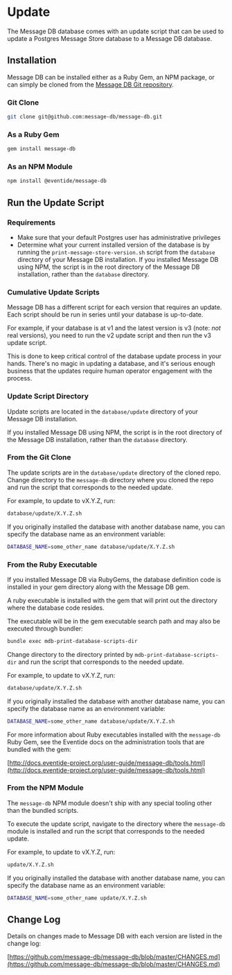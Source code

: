 # Update

The Message DB database comes with an update script that can be used to update a Postgres Message Store database to a Message DB database.

## Installation

Message DB can be installed either as a Ruby Gem, an NPM package, or can simply be cloned from the [Message DB Git repository](https://github.com/message-db/message-db).

### Git Clone

``` bash
git clone git@github.com:message-db/message-db.git
```

### As a Ruby Gem

``` bash
gem install message-db
```

### As an NPM Module

``` bash
npm install @eventide/message-db
```

## Run the Update Script

### Requirements

- Make sure that your default Postgres user has administrative privileges
- Determine what your current installed version of the database is by running the `print-message-store-version.sh` script from the `database` directory of your Message DB installation. If you installed Message DB using NPM, the script is in the root directory of the Message DB installation, rather than the `database` directory.

### Cumulative Update Scripts

Message DB has a different script for each version that requires an update. Each script should be run in series until your database is up-to-date.

For example, if your database is at v1 and the latest version is v3 (note: _not_ real versions), you need to run the v2 update script and then run the v3 update script.

This is done to keep critical control of the database update process in your hands. There's no magic in updating a database, and it's serious enough business that the updates require human operator engagement with the process.

### Update Script Directory

Update scripts are located in the `database/update` directory of your Message DB installation.

If you installed Message DB using NPM, the script is in the root directory of the Message DB installation, rather than the `database` directory.

### From the Git Clone

The update scripts are in the `database/update` directory of the cloned repo. Change directory to the `message-db` directory where you cloned the repo and run the script that corresponds to the needed update.

For example, to update to vX.Y.Z, run:

``` bash
database/update/X.Y.Z.sh
```

If you originally installed the database with another database name, you can specify the database name as an environment variable:

``` bash
DATABASE_NAME=some_other_name database/update/X.Y.Z.sh
```

### From the Ruby Executable

If you installed Message DB via RubyGems, the database definition code is installed in your gem directory along with the Message DB gem.

A ruby executable is installed with the gem that will print out the directory where the database code resides.

The executable will be in the gem executable search path and may also be executed through bundler:

``` bash
bundle exec mdb-print-database-scripts-dir
```

Change directory to the directory printed by `mdb-print-database-scripts-dir` and run the script that corresponds to the needed update.

For example, to update to vX.Y.Z, run:

``` bash
database/update/X.Y.Z.sh
```

If you originally installed the database with another database name, you can specify the database name as an environment variable:

``` bash
DATABASE_NAME=some_other_name database/update/X.Y.Z.sh
```

For more information about Ruby executables installed with the `message-db` Ruby Gem, see the Eventide docs on the administration tools that are bundled with the gem:

[http://docs.eventide-project.org/user-guide/message-db/tools.html](http://docs.eventide-project.org/user-guide/message-db/tools.html)

### From the NPM Module

The `message-db` NPM module doesn't ship with any special tooling other than the bundled scripts.

To execute the update script, navigate to the directory where the `message-db` module is installed and run the script that corresponds to the needed update.

For example, to update to vX.Y.Z, run:

``` bash
update/X.Y.Z.sh
```

If you originally installed the database with another database name, you can specify the database name as an environment variable:

``` bash
DATABASE_NAME=some_other_name update/X.Y.Z.sh
```

## Change Log

Details on changes made to Message DB with each version are listed in the change log:

[https://github.com/message-db/message-db/blob/master/CHANGES.md](https://github.com/message-db/message-db/blob/master/CHANGES.md)
